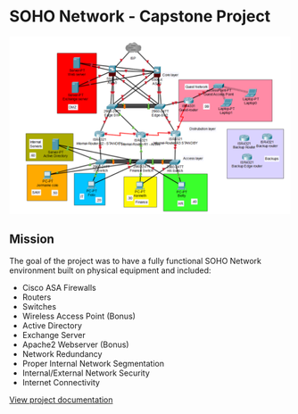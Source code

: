 # SOHO Network - Capstone Project
![Alt Text](./pics/topology.png)
## Mission
The goal of the project was to have a fully functional SOHO Network environment built on physical equipment and included:
* Cisco ASA Firewalls
* Routers
* Switches
* Wireless Access Point (Bonus)
* Active Directory
* Exchange Server
* Apache2 Webserver (Bonus)
* Network Redundancy
* Proper Internal Network Segmentation
* Internal/External Network Security
* Internet Connectivity


[View project documentation](https://github.com/adot8/SOHO-Network-Final-Capstone/blob/main/Final%20Documentation.pdf)
